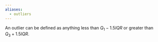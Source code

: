 ```yaml
---
aliases:
  - outliers
---
```

An outlier can be defined as anything less than $Q_{1}-1.5IQR$ or greater than $Q_{3}+1.5IQR$.
